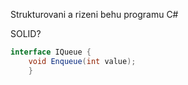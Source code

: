 Strukturovani a rizeni behu programu
C#

SOLID?

```C#
interface IQueue {
    void Enqueue(int value);
    }
```

